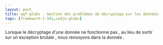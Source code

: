 ```yaml
---
layout: post
title: agf-globs - Gestion des problèmes de décryptage sur les données
tags: [framework-1-101,codjo-globs]
---
```

Lorsque le décryptage d'une donnée ne fonctionne pas , au lieu de sortir sur un exception brutale , nous renvoyons dans la donnée <unable to decrypte>.